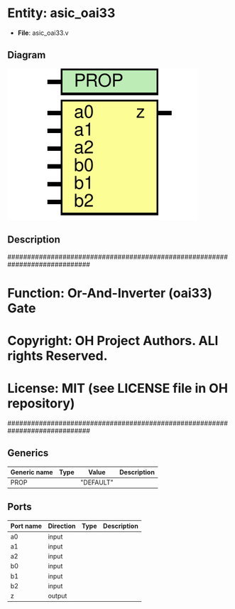 # Entity: asic_oai33

- **File**: asic_oai33.v
## Diagram

![Diagram](asic_oai33.svg "Diagram")
## Description

#############################################################################
# Function: Or-And-Inverter (oai33) Gate                                    #
# Copyright: OH Project Authors. ALl rights Reserved.                       #
# License:  MIT (see LICENSE file in OH repository)                         #
#############################################################################

## Generics

| Generic name | Type | Value     | Description |
| ------------ | ---- | --------- | ----------- |
| PROP         |      | "DEFAULT" |             |
## Ports

| Port name | Direction | Type | Description |
| --------- | --------- | ---- | ----------- |
| a0        | input     |      |             |
| a1        | input     |      |             |
| a2        | input     |      |             |
| b0        | input     |      |             |
| b1        | input     |      |             |
| b2        | input     |      |             |
| z         | output    |      |             |
